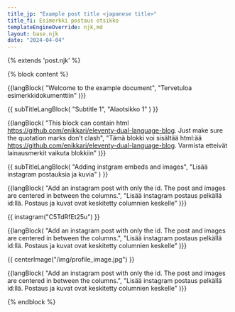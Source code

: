 ```yaml
---
title_jp: "Example post title <japanese title>"
title_fi: Esimerkki postaus otsikko
templateEngineOverride: njk,md
layout: base.njk
date: "2024-04-04"
---
```

{% extends 'post.njk' %}

{% block content %}

{{langBlock(
"Welcome to the example document",
"Tervetuloa esimerkkidokumenttiin"
)}}

{{
subTitleLangBlock(
"Subtitle 1",
"Alaotsikko 1"
)
}}

{{langBlock(
"This block can contain html <a target='_blank' href='https://github.com/enikkari/eleventy-dual-language-blog'>
https://github.com/enikkari/eleventy-dual-language-blog</a>. Just make sure the quotation marks don't clash",
"Tämä blokki voi sisältää html:ää <a target='_blank' href='https://github.com/enikkari/eleventy-dual-language-blog'>
https://github.com/enikkari/eleventy-dual-language-blog</a>. Varmista etteivät lainausmerkit vaikuta blokkiin"
)}}


{{
subTitleLangBlock(
"Adding instgram embeds and images",
"Lisää instagram postauksia ja kuvia"
)
}}

{{langBlock(
"Add an instagram post with only the id. The post and images are centered in between the columns.",
"Lisää instagram postaus pelkällä id:llä. Postaus ja kuvat ovat keskitetty columnien keskelle"
)}}

{{
instagram("C5TdRfEt25u")
}}

{{langBlock(
"Add an instagram post with only the id. The post and images are centered in between the columns.",
"Lisää instagram postaus pelkällä id:llä. Postaus ja kuvat ovat keskitetty columnien keskelle"
)}}

{{
centerImage("/img/profile_image.jpg")
}}

{{langBlock(
"Add an instagram post with only the id. The post and images are centered in between the columns.",
"Lisää instagram postaus pelkällä id:llä. Postaus ja kuvat ovat keskitetty columnien keskelle"
)}}

{% endblock %}
